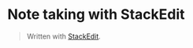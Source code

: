 # Note taking with StackEdit


> Written with [StackEdit](https://stackedit.io/).
<!--stackedit_data:
eyJoaXN0b3J5IjpbMzE5MDI0MzUzXX0=
-->